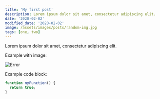 ```yaml
---
title: 'My first post'
description: Lorem ipsum dolor sit amet, consectetur adipiscing elit.
date: '2020-02-02'
modified_date: '2020-02-02'
image: /assets/images/posts/random-img.jpg
tags: [one, two]
---
```


Lorem ipsum dolor sit amet, consectetur adipiscing elit.

Example with image:

![Error](@@baseUrl@@/assets/images/posts/error.png)

Example code block:

```js
function myFunction() {
  return true;
}
```
